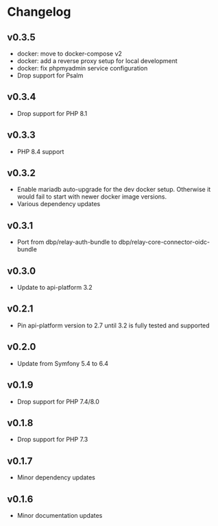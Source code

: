 # Changelog

## v0.3.5

* docker: move to docker-compose v2
* docker: add a reverse proxy setup for local development
* docker: fix phpmyadmin service configuration
* Drop support for Psalm

## v0.3.4

* Drop support for PHP 8.1

## v0.3.3

* PHP 8.4 support

## v0.3.2

* Enable mariadb auto-upgrade for the dev docker setup. Otherwise it would fail to start with newer docker image versions.
* Various dependency updates

## v0.3.1

* Port from dbp/relay-auth-bundle to dbp/relay-core-connector-oidc-bundle

## v0.3.0

* Update to api-platform 3.2

## v0.2.1

* Pin api-platform version to 2.7 until 3.2 is fully tested and supported

## v0.2.0

* Update from Symfony 5.4 to 6.4

## v0.1.9

* Drop support for PHP 7.4/8.0

## v0.1.8

* Drop support for PHP 7.3

## v0.1.7

* Minor dependency updates

## v0.1.6

* Minor documentation updates

